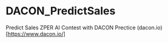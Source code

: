 # DACON_PredictSales
Predict Sales ZPER AI Contest with DACON Prectice
(dacon.io)[https://www.dacon.io/]
